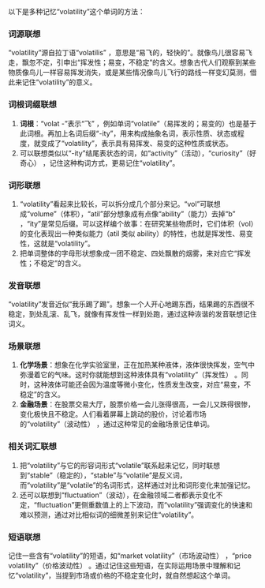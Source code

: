 以下是多种记忆“volatility”这个单词的方法：

### 词源联想
“volatility”源自拉丁语“volatilis” ，意思是“易飞的，轻快的”。就像鸟儿很容易飞走，飘忽不定，引申出“挥发性；易变，不稳定”的含义。想象古代人们观察到某些物质像鸟儿一样容易挥发消失，或是某些情况像鸟儿飞行的路线一样变幻莫测，借此来记住“volatility”的意义。

### 词根词缀联想
1. **词根**：“volat -”表示“飞” ，例如单词“volatile”（易挥发的；易变的）也是基于此词根。再加上名词后缀“-ity”，用来构成抽象名词，表示性质、状态或程度，就变成了“volatility”，表示具有易挥发、易变的这种性质或状态。
2. 可以联想类似以“-ity”结尾表状态的词，如“activity”（活动），“curiosity”（好奇心） ，记住这种构词方式，更易记住“volatility”。

### 词形联想
1. “volatility”看起来比较长，可以拆分成几个部分来记。“vol”可联想成“volume”（体积），“atil”部分想象成有点像“ability”（能力）去掉“b” ，“ity”是常见后缀。可以这样编个故事：在研究某些物质时，它们体积（vol）的变化表现出一种类似能力（atil 类似 ability）的特性，也就是挥发性、易变性，这就是“volatility”。
2. 把单词整体的字母形状想象成一团不稳定、四处飘散的烟雾，来对应它“挥发性；不稳定”的含义。

### 发音联想
“volatility”发音近似“我乐踢了踢”。想象一个人开心地踢东西，结果踢的东西很不稳定，到处乱滚、乱飞，就像有挥发性一样到处跑，通过这种诙谐的发音联想记住词义。

### 场景联想
1. **化学场景**：想象在化学实验室里，正在加热某种液体，液体很快挥发，空气中弥漫着它的气味。这时你就能想到这种液体具有“volatility”（挥发性） 。同时，这种液体可能还会因为温度等微小变化，性质发生改变，对应“易变，不稳定”的含义。
2. **金融场景**：在股票交易大厅，股票价格一会儿涨得很高，一会儿又跌得很惨，变化极快且不稳定。人们看着屏幕上跳动的股价，讨论着市场的“volatility”（波动性） ，通过这种常见的金融场景记住单词。

### 相关词汇联想
1. 把“volatility”与它的形容词形式“volatile”联系起来记忆，同时联想到“stable”（稳定的），“stable”与“volatile”是反义词，而“volatility”是“volatile”的名词形式，这样通过对比和词形变化来加强记忆。
2. 还可以联想到“fluctuation”（波动），在金融领域二者都表示变化不定，“fluctuation”更侧重数值上的上下波动，而“volatility”强调变化的快速和难以预测，通过对比相似词的细微差别来记住“volatility”。

### 短语联想
记住一些含有“volatility”的短语，如“market volatility”（市场波动性） ，“price volatility”（价格波动性） 。通过记住这些短语，在实际运用场景中理解和记忆“volatility”，当提到市场或价格的不稳定变化时，就自然想起这个单词。 